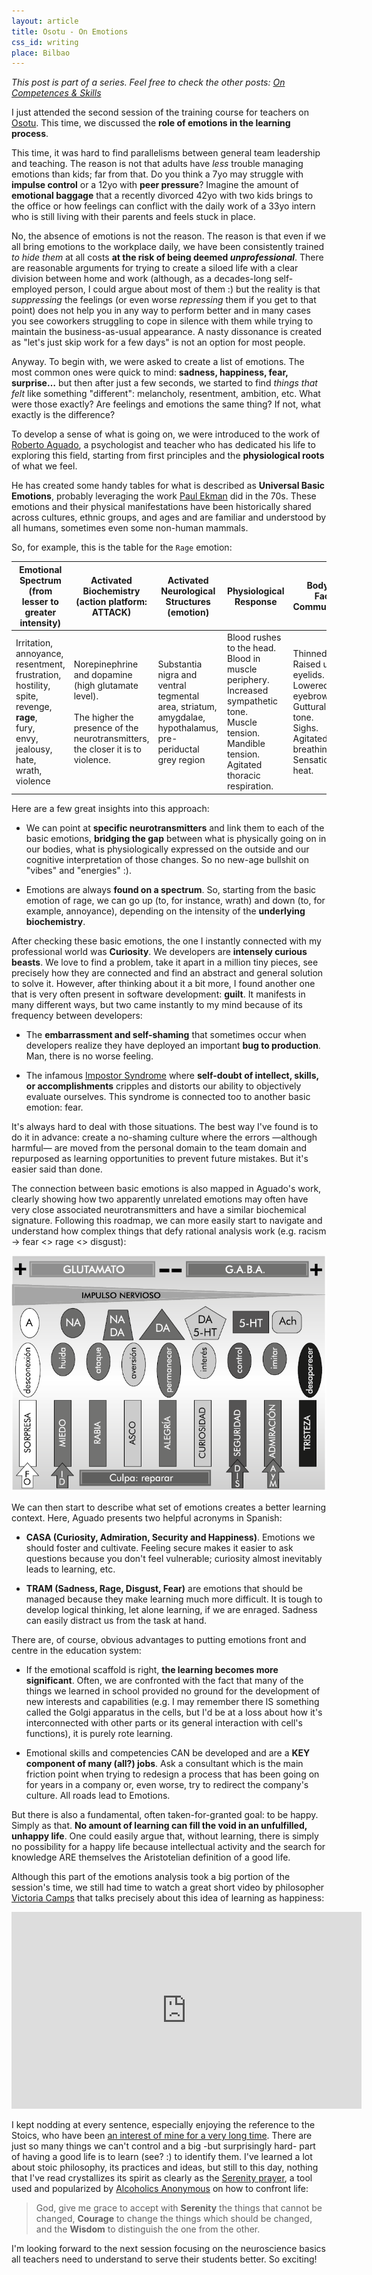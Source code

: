 ```yaml
---
layout: article
title: Osotu - On Emotions
css_id: writing
place: Bilbao
---
```


_This post is part of a series. Feel free to check the other posts: [On Competences & Skills](https://aitor.is/writing-on/Osotu-learning-session-one)_

I just attended the second session of the training course for teachers on [Osotu](https://fundazioa.osotu.org/). This time, we discussed the **role of emotions in the learning process**. 

This time, it was hard to find parallelisms between general team leadership and teaching. The reason is not that adults have _less_ trouble managing emotions than kids; far from that. Do you think a 7yo may struggle with **impulse control** or a 12yo with **peer pressure**? Imagine the amount of **emotional baggage** that a recently divorced 42yo with two kids brings to the office or how feelings can conflict with the daily work of a 33yo intern who is still living with their parents and feels stuck in place.

No, the absence of emotions is not the reason. The reason is that even if we all bring emotions to the workplace daily, we have been consistently trained _to hide them_ at all costs **at the risk of being deemed _unprofessional_**. There are reasonable arguments for trying to create a siloed life with a clear division between home and work (although, as a decades-long self-employed person, I could argue about most of them :) but the reality is that _suppressing_ the feelings (or even worse _repressing_ them if you get to that point) does not help you in any way to perform better and in many cases you see coworkers struggling to cope in silence with them while trying to maintain the business-as-usual appearance. A nasty dissonance is created as "let's just skip work for a few days" is not an option for most people.       

Anyway. To begin with, we were asked to create a list of emotions. The most common ones were quick to mind: **sadness, happiness, fear, surprise…** but then after just a few seconds, we started to find _things that felt_ like something "different": melancholy, resentment, ambition, etc. What were those exactly? Are feelings and emotions the same thing? If not, what exactly is the difference? 

To develop a sense of what is going on, we were introduced to the work of [Roberto Aguado](https://robertoaguado.com/), a psychologist and teacher who has dedicated his life to exploring this field, starting from first principles and the **physiological roots** of what we feel. 

He has created some handy tables for what is described as **Universal Basic Emotions**, probably leveraging the work [Paul Ekman](https://www.paulekman.com/universal-emotions/) did in the 70s. These emotions and their physical manifestations have been historically shared across cultures, ethnic groups, and ages and are familiar and understood by all humans, sometimes even some non-human mammals.    

So, for example, this is the table for the `Rage` emotion:

| Emotional Spectrum (from lesser to greater intensity)                                                                                                                            | Activated Biochemistry (action platform: ATTACK)                                                                                            | Activated Neurological Structures (emotion)                                                                | Physiological Response                                                                                                                                            | Body and Facial Communication                                                                                                                   |
| -------------------------------------------------------------------------------------------------------------------------------------------------------------------------------- | ------------------------------------------------------------------------------------------------------------------------------------------- | ---------------------------------------------------------------------------------------------------------- | ----------------------------------------------------------------------------------------------------------------------------------------------------------------- | ----------------------------------------------------------------------------------------------------------------------------------------------- |
| Irritation, <br>annoyance, <br>resentment, frustration, <br>hostility, <br>spite, <br>revenge, <br>**rage**, <br>fury, <br>envy, <br>jealousy, <br>hate, <br>wrath, <br>violence | Norepinephrine and dopamine (high glutamate level). <br><br>The higher the presence of the neurotransmitters, the closer it is to violence. | Substantia nigra and ventral tegmental area, striatum, amygdalae, hypothalamus, pre-periductal grey region | Blood rushes to the head. <br>Blood in muscle periphery.<br>Increased sympathetic tone.<br>Muscle tension.<br>Mandible tension.<br>Agitated thoracic respiration. | Thinned lips. <br>Raised upper eyelids. <br>Lowered eyebrows. <br>Guttural voice tone. <br>Sighs. <br>Agitated breathing.<br>Sensation of heat. |

Here are a few great insights into this approach:

- We can point at **specific neurotransmitters** and link them to each of the basic emotions, **bridging the gap** between what is physically going on in our bodies, what is physiologically expressed on the outside and our cognitive interpretation of those changes. So no new-age bullshit on "vibes" and "energies" :).

- Emotions are always **found on a spectrum**. So, starting from the basic emotion of rage, we can go up (to, for instance, wrath) and down (to, for example, annoyance), depending on the intensity of the **underlying biochemistry**.   

After checking these basic emotions, the one I instantly connected with my professional world was **Curiosity**. We developers are **intensely curious beasts**. We love to find a problem, take it apart in a million tiny pieces, see precisely how they are connected and find an abstract and general solution to solve it. However, after thinking about it a bit more, I found another one that is very often present in software development: **guilt**. It manifests in many different ways, but two came instantly to my mind because of its frequency between developers:

- The **embarrassment and self-shaming** that sometimes occur when developers realize they have deployed an important **bug to production**. Man, there is no worse feeling. 

- The infamous [Impostor Syndrome](https://www.wikiwand.com/en/Impostor_syndrome) where **self-doubt of intellect, skills, or accomplishments** cripples and distorts our ability to objectively evaluate ourselves. This syndrome is connected too to another basic emotion: fear.   

It's always hard to deal with those situations. The best way I've found is to do it in advance: create a no-shaming culture where the errors —although harmful— are moved from the personal domain to the team domain and repurposed as learning opportunities to prevent future mistakes. But it's easier said than done.    

The connection between basic emotions is also mapped in Aguado's work, clearly showing how two apparently unrelated emotions may often have very close associated neurotransmitters and have a similar biochemical signature. Following this roadmap, we can more easily start to navigate and understand how complex things that defy rational analysis work (e.g. racism -> fear <> rage <> disgust):

![](/images/neuro_transmitters.png)

We can then start to describe what set of emotions creates a better learning context. Here, Aguado presents two helpful acronyms in Spanish:

- **CASA (Curiosity, Admiration, Security and Happiness)**. Emotions we should foster and cultivate. Feeling secure makes it easier to ask questions because you don't feel vulnerable; curiosity almost inevitably leads to learning, etc.  

- **TRAM (Sadness, Rage, Disgust, Fear)** are emotions that should be managed because they make learning much more difficult. It is tough to develop logical thinking, let alone learning, if we are enraged. Sadness can easily distract us from the task at hand.

There are, of course, obvious advantages to putting emotions front and centre in the education system: 

- If the emotional scaffold is right, **the learning becomes more significant**. Often, we are confronted with the fact that many of the things we learned in school provided no ground for the development of new interests and capabilities (e.g. I may remember there IS something called the Golgi apparatus in the cells, but I'd be at a loss about how it's interconnected with other parts or its general interaction with cell's functions), it is purely rote learning.

- Emotional skills and competencies CAN be developed and are a **KEY component of many (all?) jobs**. Ask a consultant which is the main friction point when trying to redesign a process that has been going on for years in a company or, even worse, try to redirect the company's culture. All roads lead to Emotions.

But there is also a fundamental, often taken-for-granted goal: to be happy. Simply as that. **No amount of learning can fill the void in an unfulfilled, unhappy life**. One could easily argue that, without learning, there is simply no possibility for a happy life because intellectual activity and the search for knowledge ARE themselves the Aristotelian definition of a good life. 

Although this part of the emotions analysis took a big portion of the session's time, we still had time to watch a great short video by philosopher [Victoria Camps](https://www.wikiwand.com/en/Victoria_Camps) that talks precisely about this idea of learning as happiness:

<iframe width="560" height="315" src="https://www.youtube.com/embed/cMIpGnoZ8Sc?si=y0c-A3gozoGJ95Qe" title="YouTube video player" frameborder="0" allow="accelerometer; autoplay; clipboard-write; encrypted-media; gyroscope; picture-in-picture; web-share" referrerpolicy="strict-origin-when-cross-origin" allowfullscreen></iframe>

I kept nodding at every sentence, especially enjoying the reference to the Stoics, who have been [an interest of mine for a very long time](https://twitter.com/_aitor/status/764068915248975873). There are just so many things we can't control and a big -but surprisingly hard- part of having a good life is to learn (see? :) to identify them. I've learned a lot about stoic philosophy, its practices and ideas, but still to this day, nothing that I've read crystallizes its spirit as clearly as the [Serenity prayer](https://www.wikiwand.com/en/Serenity_Prayer), a tool used and popularized by [Alcoholics Anonymous](https://www.wikiwand.com/en/Alcoholics_Anonymous) on how to confront life:

> God, give me grace to accept with **Serenity** the things that cannot be changed,
> **Courage** to change the things which should be changed,
> and the **Wisdom** to distinguish the one from the other.

I'm looking forward to the next session focusing on the neuroscience basics all teachers need to understand to serve their students better. So exciting! 
